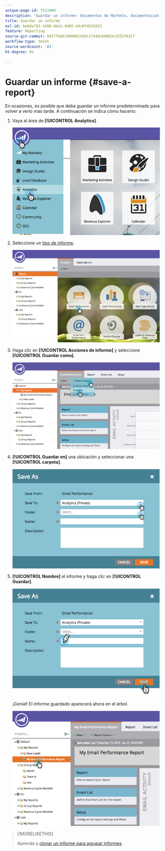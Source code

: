 ```yaml
---
unique-page-id: 7511980
description: 'Guardar un informe: documentos de Marketo, documentación del producto'
title: Guardar un informe
exl-id: be6da793-1498-4ba1-8d65-e9c0fd5d1033
feature: Reporting
source-git-commit: 0d37fbdb7d08901458c1744dc68893e155176327
workflow-type: tm+mt
source-wordcount: '81'
ht-degree: 0%

---
```


# Guardar un informe {#save-a-report}

En ocasiones, es posible que deba guardar un informe predeterminado para volver a verlo más tarde. A continuación se indica cómo hacerlo:

1. Vaya al área de **[!UICONTROL Analytics]**.

   ![](assets/image2015-4-30-11-3a50-3a5.png)

1. Seleccione un [tipo de informe](/help/marketo/product-docs/reporting/basic-reporting/report-types/report-type-overview.md).

   ![](assets/image2015-4-20-16-3a57-3a42.png)

1. Haga clic en **[!UICONTROL Acciones de informe]** y seleccione **[!UICONTROL Guardar como]**.

   ![](assets/image2015-4-20-17-3a4-3a11.png)

1. **[!UICONTROL Guardar en]** una ubicación y seleccionar una **[!UICONTROL carpeta]**.

   ![](assets/image2015-4-20-17-3a33-3a25.png)

1. **[!UICONTROL Nombre]** el informe y haga clic en **[!UICONTROL Guardar]**.

   ![](assets/image2015-4-20-17-3a34-3a57.png)

   ¡Genial! El informe guardado aparecerá ahora en el árbol.

   ![](assets/image2015-4-21-11-3a12-3a40.png)

>[!MORELIKETHIS]
>
>Aprenda a [clonar un informe para agrupar informes](/help/marketo/product-docs/reporting/basic-reporting/report-activity/clone-a-report-to-group-reports.md).
